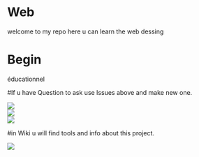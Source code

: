 # Web
welcome to my repo here u can learn the web dessing

# Begin
éducationnel

#If u have Question to ask use Issues above and make new one.

<img src="https://scontent-mrs1-1.xx.fbcdn.net/v/t1.0-0/p280x280/29258641_194898244619510_130807635636125696_o.png?oh=83fbbe4401be31c3f51f84f01aa2d9ad&oe=5B2A3AC0">
<br>

<img src="https://scontent-mrs1-1.xx.fbcdn.net/v/t1.0-0/p280x280/29343185_194898414619493_4174017374812372992_o.png?oh=5ad4cce99821eb03ef0941f8872732bb&oe=5B325B46">
<br>

<img src="https://scontent-mrs1-1.xx.fbcdn.net/v/t1.0-0/p280x280/29261864_194898594619475_4797360413865934848_n.png?_nc_cat=0&oh=422700142742fb476bc216c03bc1904a&oe=5B46371D">
<br>

#in Wiki u will find tools and info about this project.
<br>

<img src="https://scontent-mrs1-1.xx.fbcdn.net/v/t1.0-0/p280x280/29365796_194899421286059_5167413314325577728_n.png?oh=09828e26f9d49e6571af7386b777f5b5&oe=5B2E0435">
